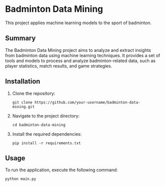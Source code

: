 # Badminton Data Mining

This project applies machine learning models to the sport of badminton.

## Summary

The Badminton Data Mining project aims to analyze and extract insights from badminton data using machine learning techniques. It provides a set of tools and models to process and analyze badminton-related data, such as player statistics, match results, and game strategies.

## Installation

1. Clone the repository:

    ```shell
    git clone https://github.com/your-username/badminton-data-mining.git
    ```

2. Navigate to the project directory:

    ```shell
    cd badminton-data-mining
    ```

3. Install the required dependencies:

    ```shell
    pip install -r requirements.txt
    ```

## Usage

To run the application, execute the following command:
```shell
python main.py
```